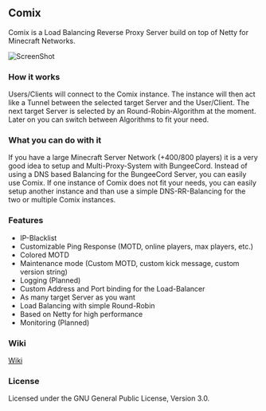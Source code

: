## Comix
Comix is a Load Balancing Reverse Proxy Server build on top of Netty for Minecraft Networks.

![ScreenShot](http://www.ibm.com/developerworks/websphere/library/techarticles/1308_gupta/images/fig01.jpg)

### How it works
Users/Clients will connect to the Comix instance. The instance will then act like a Tunnel between the selected target Server and the User/Client. The next target Server is selected by an Round-Robin-Algorithm at the moment. Later on you can switch between Algorithms to fit your need.

### What you can do with it
If you have a large Minecraft Server Network (+400/800 players) it is a very good idea to setup and Multi-Proxy-System with BungeeCord. Instead of using a DNS based Balancing for the BungeeCord Server, you can easily use Comix. If one instance of Comix does not fit your needs, you can easily setup another instance and than use a simple DNS-RR-Balancing for the two or multiple Comix instances.

### Features
- IP-Blacklist
- Customizable Ping Response (MOTD, online players, max players, etc.)
- Colored MOTD
- Maintenance mode (Custom MOTD, custom kick message, custom version string)
- Logging (Planned)
- Custom Address and Port binding for the Load-Balancer
- As many target Server as you want
- Load Balancing with simple Round-Robin
- Based on Netty for high performance
- Monitoring (Planned)

### Wiki
[Wiki](https://github.com/JackWhite20/Comix/wiki)


### License
Licensed under the GNU General Public License, Version 3.0.
